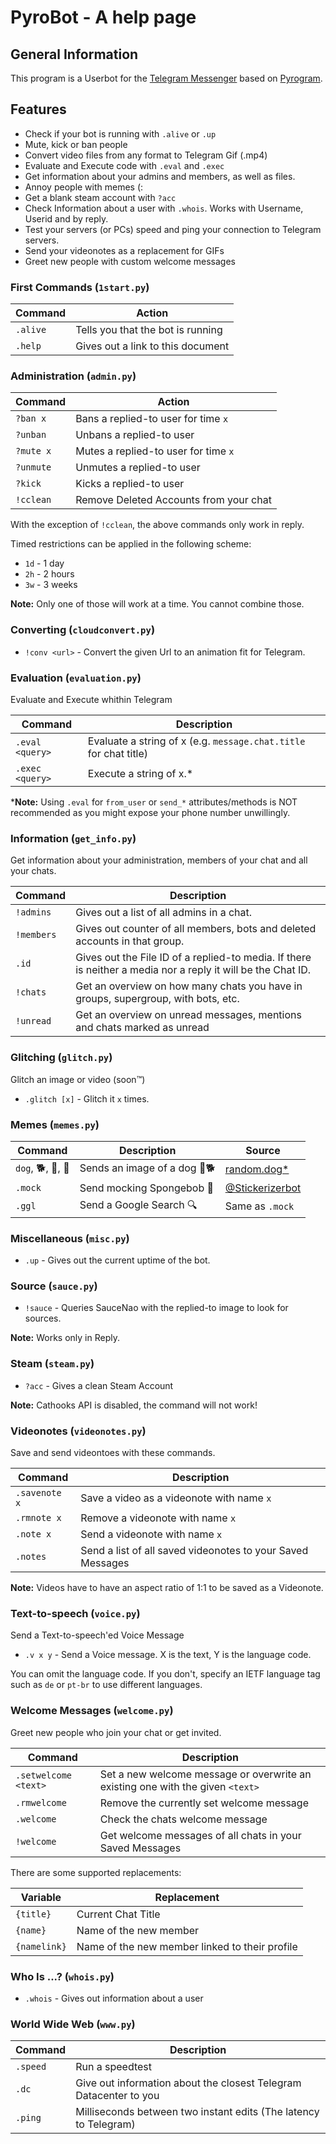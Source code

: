 # PyroBot - A help page

## General Information

This program is a Userbot for the [Telegram Messenger](https://telegram.org) based on [Pyrogram](https://github.com/pyrogram/pyrogram).

## Features

* Check if your bot is running with `.alive` or `.up`
* Mute, kick or ban people
* Convert video files from any format to Telegram Gif (.mp4)
* Evaluate and Execute code with `.eval` and `.exec`
* Get information about your admins and members, as well as files.
* Annoy people with memes (:
* Get a blank steam account with `?acc`
* Check Information about a user with `.whois`. Works with Username, Userid and by reply.
* Test your servers (or PCs) speed and ping your connection to Telegram servers.
* Send your videonotes as a replacement for GIFs
* Greet new people with custom welcome messages

### First Commands (`1start.py`)

| Command | Action |
|---|---|
| `.alive` | Tells you that the bot is running |
| `.help` | Gives out a link to this document |

### Administration (`admin.py`)

| Command | Action |
|---------|--------|
| `?ban x` | Bans a replied-to user for time `x` |
| `?unban` | Unbans a replied-to user |
| `?mute x` | Mutes a replied-to user for time `x` |
| `?unmute` | Unmutes a replied-to user |
| `?kick` | Kicks a replied-to user |
| `!cclean` | Remove Deleted Accounts from your chat |

With the exception of `!cclean`, the above commands only work in reply.

Timed restrictions can be applied in the following scheme:

* `1d` - 1 day
* `2h` - 2 hours
* `3w` - 3 weeks

**Note:** Only one of those will work at a time. You cannot combine those.

### Converting (`cloudconvert.py`)

* `!conv <url>` - Convert the given Url to an animation fit for Telegram.

### Evaluation (`evaluation.py`)

Evaluate and Execute whithin Telegram

| Command | Description |
|---|---|
| `.eval <query>` | Evaluate a string of x (e.g. `message.chat.title` for chat title) |
| `.exec <query>` | Execute a string of x.* |

***Note:** Using `.eval` for `from_user` or `send_*` attributes/methods is NOT recommended as you might expose your phone number unwillingly.

### Information (`get_info.py`)

Get information about your administration, members of your chat and all your chats.

| Command | Description |
|---------|-------------|
| `!admins` | Gives out a list of all admins in a chat. |
| `!members` | Gives out counter of all members, bots and deleted accounts in that group. |
| `.id` | Gives out the File ID of a replied-to media. If there is neither a media nor a reply it will be the Chat ID. |
| `!chats` | Get an overview on how many chats you have in groups, supergroup, with bots, etc. |
| `!unread` | Get an overview on unread messages, mentions and chats marked as unread |

### Glitching (`glitch.py`)

Glitch an image or video (soon™)

* `.glitch [x]` - Glitch it `x` times.

### Memes (`memes.py`)

| Command | Description | Source |
|---------|-------------|--------|
| `dog`, 🐕, 🐶, 🐩 | Sends an image of a dog 🐶🐕 | [random.dog](https://random.dog/)[*](https://github.com/AdenFlorian/random.dog#api) |
| `.mock` | Send mocking Spongebob 🧽 | [@Stickerizerbot](https://t.me/Stickerizerbot) |
| `.ggl` | Send a Google Search 🔍 | Same as `.mock` |

### Miscellaneous (`misc.py`)

* `.up` - Gives out the current uptime of the bot.

### Source (`sauce.py`)

* `!sauce` - Queries SauceNao with the replied-to image to look for sources.

**Note:** Works only in Reply.

### Steam (`steam.py`)

* `?acc` - Gives a clean Steam Account

**Note:** Cathooks API is disabled, the command will not work!

### Videonotes (`videonotes.py`)

Save and send videontoes with these commands.

| Command | Description |
|---------|-------------|
| `.savenote x` | Save a video as a videonote with name `x` |
| `.rmnote x` | Remove a videonote with name `x` |
| `.note x` | Send a videonote with name `x` |
| `.notes` | Send a list of all saved videonotes to your Saved Messages |

**Note:** Videos have to have an aspect ratio of 1:1 to be saved as a Videonote.

### Text-to-speech (`voice.py`)

Send a Text-to-speech'ed Voice Message

* `.v x y` - Send a Voice message. X is the text, Y is the language code.

You can omit the language code. If you don't, specify an IETF language tag such as `de` or `pt-br` to use different languages.

### Welcome Messages (`welcome.py`)

Greet new people who join your chat or get invited.

| Command | Description |
|---------|-------------|
| `.setwelcome <text>` | Set a new welcome message or overwrite an existing one with the given `<text>` |
| `.rmwelcome` | Remove the currently set welcome message |
| `.welcome` | Check the chats welcome message |
| `!welcome` | Get welcome messages of all chats in your Saved Messages |

There are some supported replacements:

| Variable     | Replacement                                    |
|--------------|------------------------------------------------|
| `{title}`    | Current Chat Title                             |
| `{name}`     | Name of the new member                         |
| `{namelink}` | Name of the new member linked to their profile |

### Who Is ...? (`whois.py`)

* `.whois` - Gives out information about a user

### World Wide Web (`www.py`)

| Command | Description |
|---------|-------------|
| `.speed` | Run a speedtest |
| `.dc` | Give out information about the closest Telegram Datacenter to you |
| `.ping` | Milliseconds between two instant edits (The latency to Telegram) |
